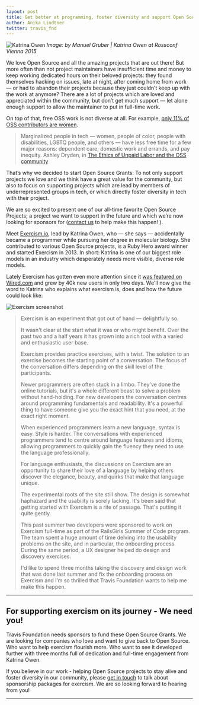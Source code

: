 ```yaml
---
layout: post
title: Get better at programming, foster diversity and support Open Source - with exercism.io
author: Anika Lindtner
twitter: travis_fnd
---
```



![Katrina Owen](/images/blog/2016-01-25-katrina-owen.jpg)
<em>Image: by Manuel Gruber | Katrina Owen at Rossconf Vienna 2015</em>



We love Open Source and all the amazing projects that are out there! But more often than not project maintainers have insufficient time and money to keep working dedicated hours on their beloved projects: they found themselves hacking on issues, late at night, after coming home from work — or had to abandon their projects because they just couldn’t keep up with the work at anymore? There are a lot of projects which are loved and appreciated within the community, but don’t get much support — let alone enough support to allow the maintainer to put in full-time work.

On top of that, free OSS work is not diverse at all. For example, [only 11% of OSS contributors are women](http://geekfeminism.wikia.com/wiki/FLOSS).

> Marginalized people in tech — women, people of color, people with disabilities, LGBTQ people, and others — have less free time for a few major reasons: dependent care, domestic work and errands, and pay inequity.
<span class="author">Ashley Dryden, in [The Ethics of Unpaid Labor and the OSS community](http://www.ashedryden.com/blog/the-ethics-of-unpaid-labor-and-the-oss-community)</span>

That’s why we decided to start Open Source Grants: To not only support projects we love and we think have a great value for the community, but also to focus on supporting projects which are lead by members of underrepresented groups in tech, or which directly foster diversity in tech with their project.

We are so excited to present one of our all-time favorite Open Source Projects; a project we want to support in the future and which we’re now looking for sponsors for ([contact us](mailto:foundation@travis-ci.org) to help make this happen! ).

Meet [Exercism.io](http://exercism.io/), lead by Katrina Owen, who — she says — accidentally became a programmer while pursuing her degree in molecular biology. She contributed to various Open Source projects, is a Ruby Hero award winner and started Exercism in 2013. In short: Katrina is one of our biggest role models in an industry which desperately needs more visible, diverse role models.

Lately Exercism has gotten even more attention since it [was featured on Wired.com](http://www.wired.com/2014/09/exercism/) and grew by 40k new users in only two days. We'll now give the word to Katrina who explains what exercism is, does and how the future could look like:


![Exercism screenshot](/images/blog/2016-01-25-exercism_site.jpg)


> Exercism is an experiment that got out of hand — delightfully so.
>
>It wasn't clear at the start what it was or who might benefit. Over the past two and a half years it has grown into a rich tool with a varied and enthusiastic user base.
>
> Exercism provides practice exercises, with a twist. The solution to an exercise becomes the starting point of a conversation. The focus of the conversation differs depending on the skill level of the participants.
>
> Newer programmers are often stuck in a limbo. They've done the online tutorials, but it's a whole different beast to solve a problem without hand-holding. For new developers the conversation centres around programming fundamentals and readability. It's a powerful thing to have someone give you the exact hint that you need, at the exact right moment.
>
> When experienced programmers learn a new language, syntax is easy. Style is harder. The conversations with experienced programmers tend to centre around language features and idioms, allowing programmers to quickly gain the fluency they need to use the language professionally.
>
> For language enthusiasts, the discussions on Exercism are an opportunity to share their love of a language by helping others discover the elegance, beauty, and quirks that make that language unique.
>
> The experimental roots of the site still show. The design is somewhat haphazard and the usability is sorely lacking. It's been said that getting started with Exercism is a rite of passage. That's putting it quite gently.
>
> This past summer two developers were sponsored to work on Exercism full-time as part of the RailsGirls Summer of Code program. The team spent a huge amount of time delving into the usability problems on the site, and in particular, the onboarding process. During the same period, a UX designer helped do design and discovery exercises.
>
> I'd like to spend three months taking the discovery and design work that was done last summer and fix the onboarding process on Exercism and I’m so thrilled that Travis Foundation wants to help me make this happen.


---


## For supporting exercism on its journey  - We need you!

Travis Foundation needs sponsors to fund these Open Source Grants. We are looking for companies who love and want to give back to Open Source. Who want to help exercism flourish more. Who want to see it developed further with three months full of dedication and full-time engagement from Katrina Owen.

If you believe in our work - helping Open Source projects to stay alive and foster diversity in our community, please [get in touch](mailto:foundation@travis-ci.org) to talk about sponsorship packages for exercism. We are so looking forward to hearing from you!
<!--link to OS Grants page:
[Open Source Grants](/grants)-->
---

<!--Read more about [what donors can expect](/grants) on our Open Source info page.-->

<!-- --- -->
